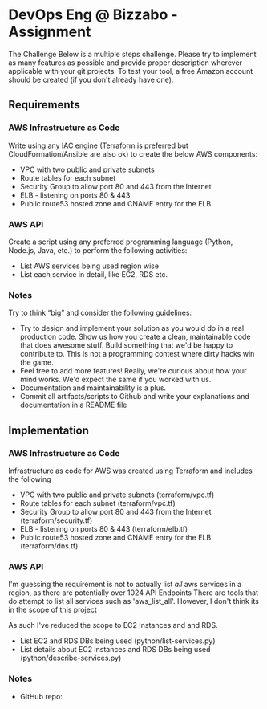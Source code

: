 

# DevOps Eng @ Bizzabo - Assignment 

The Challenge Below is a multiple steps challenge. 
Please try to implement as many features as possible and provide proper description wherever applicable with your git projects. To test your tool, a free 
Amazon account should be created (if you don't already have one). 

## Requirements

### AWS Infrastructure as Code 

Write using any IAC engine (Terraform is preferred but CloudFormation/Ansible are also ok) to create the below AWS components: 

- VPC with two public and private subnets 
- Route tables for each subnet 
- Security Group to allow port 80 and 443 from the Internet 
- ELB - listening on ports 80 & 443 
- Public route53 hosted zone and CNAME entry for the ELB 

### AWS API 

Create a script using any preferred programming language (Python, Node.js, Java, etc.) to perform the following activities: 
- List AWS services being used region wise 
- List each service in detail, like EC2, RDS etc. 

### Notes 

Try to think “big” and consider the following guidelines: 
- Try to design and implement your solution as you would do in a real production code. Show us how you create a clean, maintainable code that does awesome stuff. Build something 
that we'd be happy to contribute to. This is not a programming contest where dirty hacks win the game. 
- Feel free to add more features! Really, we're curious about how your mind works. We'd expect the same if you worked with us. 
- Documentation and maintainability is a plus. 
- Commit all artifacts/scripts to Github and write your explanations and documentation in a README file 

## Implementation

### AWS Infrastructure as Code 

Infrastructure as code for AWS was created using Terraform and includes the following

- VPC with two public and private subnets (terraform/vpc.tf)
- Route tables for each subnet (terraform/vpc.tf)
- Security Group to allow port 80 and 443 from the Internet (terraform/security.tf)
- ELB - listening on ports 80 & 443 (terraform/elb.tf)
- Public route53 hosted zone and CNAME entry for the ELB (terraform/dns.tf)

### AWS API 

I'm guessing the requirement is not to actually list *all* aws services in a region, as there are potentially over 1024 API Endpoints
There are tools that do attempt to list all services such as 'aws_list_all'. However, I don't think its in the scope of this project

As such I've reduced the scope to EC2 Instances and and RDS.

- List EC2 and RDS DBs being used (python/list-services.py)
- List details about EC2 instances and RDS DBs being used (python/describe-services.py)

### Notes 

- GitHub repo: 

